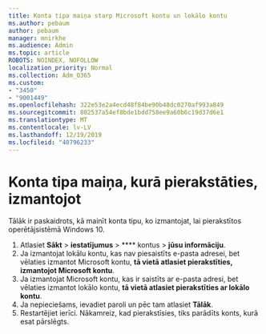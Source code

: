 ```yaml
---
title: Konta tipa maiņa starp Microsoft kontu un lokālo kontu
ms.author: pebaum
author: pebaum
manager: mnirkhe
ms.audience: Admin
ms.topic: article
ROBOTS: NOINDEX, NOFOLLOW
localization_priority: Normal
ms.collection: Adm_O365
ms.custom:
- "3450"
- "9001449"
ms.openlocfilehash: 322e53e2a4ecd48f84be90b48dc0270af993a849
ms.sourcegitcommit: 802537a54ef8bde1bdd758ee9a60b6c19d37d6e1
ms.translationtype: MT
ms.contentlocale: lv-LV
ms.lasthandoff: 12/19/2019
ms.locfileid: "40796233"
---
```

# <a name="change-the-account-type-that-you-sign-in-with"></a>Konta tipa maiņa, kurā pierakstāties, izmantojot

Tālāk ir paskaidrots, kā mainīt konta tipu, ko izmantojat, lai pierakstītos operētājsistēmā Windows 10.

1. Atlasiet **Sākt** > **iestatījumus** > **** kontus > **jūsu informāciju**.
2. Ja izmantojat lokālu kontu, kas nav piesaistīts e-pasta adresei, bet vēlaties izmantot Microsoft kontu, **tā vietā atlasiet pierakstīties, izmantojot Microsoft kontu**.
3. Ja izmantojat Microsoft kontu, kas ir saistīts ar e-pasta adresi, bet vēlaties izmantot lokālo kontu, **tā vietā atlasiet pierakstīties ar lokālo kontu**.
4. Ja nepieciešams, ievadiet paroli un pēc tam atlasiet **Tālāk**.
5. Restartējiet ierīci. Nākamreiz, kad pierakstīsies, tiks parādīts konts, kurā esat pārslēgts.